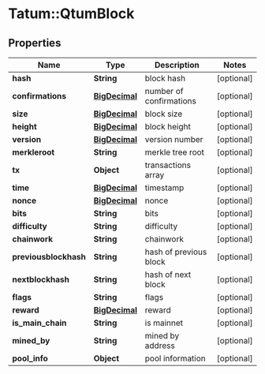# Tatum::QtumBlock

## Properties
Name | Type | Description | Notes
------------ | ------------- | ------------- | -------------
**hash** | **String** | block hash | [optional] 
**confirmations** | [**BigDecimal**](BigDecimal.md) | number of confirmations | [optional] 
**size** | [**BigDecimal**](BigDecimal.md) | block size | [optional] 
**height** | [**BigDecimal**](BigDecimal.md) | block height | [optional] 
**version** | [**BigDecimal**](BigDecimal.md) | version number | [optional] 
**merkleroot** | **String** | merkle tree root | [optional] 
**tx** | **Object** | transactions array | [optional] 
**time** | [**BigDecimal**](BigDecimal.md) | timestamp | [optional] 
**nonce** | [**BigDecimal**](BigDecimal.md) | nonce | [optional] 
**bits** | **String** | bits | [optional] 
**difficulty** | **String** | difficulty | [optional] 
**chainwork** | **String** | chainwork | [optional] 
**previousblockhash** | **String** | hash of previous block | [optional] 
**nextblockhash** | **String** | hash of next block | [optional] 
**flags** | **String** | flags | [optional] 
**reward** | [**BigDecimal**](BigDecimal.md) | reward | [optional] 
**is_main_chain** | **String** | is mainnet | [optional] 
**mined_by** | **String** | mined by address | [optional] 
**pool_info** | **Object** | pool information | [optional] 


